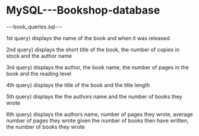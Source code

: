 # MySQL---Bookshop-database

---book_queries.sql---

1st query) displays the name of the book and when it was released

2nd query) displays the short title of the book, the number of copies in stock and the author name

3rd query) displays the author, the book name, the number of pages in the book and the reading level

4th query) displays the title of the book and the title length

5th query) displays the the authors name and the number of books they wrote

6th query) displays the authors name, number of pages they wrote, average number of pages they wrote given the number of books then have written, the number of books they wrote
